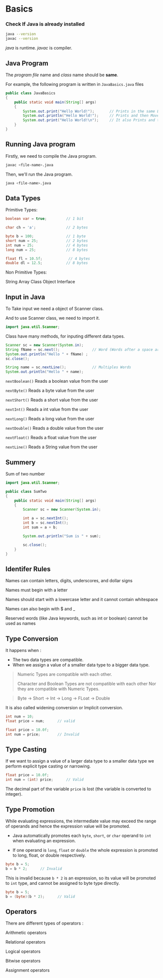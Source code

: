 # Basics

### Check If Java is already installed

```sh
java --version
javac --version
```

_java_ is runtime.
_javac_ is compiler.

## Java Program

The _program file_ name and _class_ name should be **same**.

For example, the following program is written in `JavaBasics.java` files

```java
public class JavaBasics
{
    public static void main(String[] args)
    {
        System.out.print("Hello World!");       // Prints in the same Line
        System.out.println("Hello World!");     // Prints and then Moves printing pointer to the Next Line
        System.out.print("Hello World!\n");     // It also Prints and then Moves the printing pointer to the Next Line
    }
}
```

## Running Java program

Firstly, we need to compile the Java program.

```sh
javac <file-name>.java
```

Then, we'll run the Java program.

```sh
java <file-name>.java
```

## Data Types

Primitive Types:

```java
boolean var = true;         // 1 bit

char ch = 'a';              // 2 bytes

byte b = 100;               // 1 byte
short num = 25;             // 2 bytes
int num = 25;               // 4 bytes
long num = 25;              // 8 bytes

float fl = 10.5f;            // 4 bytes
double dl = 12.5;           // 8 bytes
```

Non Primitive Types:

String
Array
Class
Object
Interface

## Input in Java

To Take input we need a object of Scanner class.

And to use Scanner class, we need to import it.

```java
import java.util.Scanner;
```

Class have many methods, for inputing different data types.

```java
Scanner sc = new Scanner(System.in);
String fName = sc.next();               // Word (Words after a space are not included)
System.out.println("Hello " + fName) ;
sc.close();
```

```java
String name = sc.nextLine();            // Multiples Words
System.out.println("Hello " + name);
```

`nextBoolean()` Reads a boolean value from the user

`nextByte()` Reads a byte value from the user

`nextShort()` Reads a short value from the user

`nextInt()` Reads a int value from the user

`nextLong()` Reads a long value from the user

`nextDouble()` Reads a double value from the user

`nextFloat()` Reads a float value from the user

`nextLine()` Reads a String value from the user

## Summery

Sum of two number

```java
import java.util.Scanner;

public class SumTwo
{
    public static void main(String[] args)
    {
        Scanner sc = new Scanner(System.in);

        int a = sc.nextInt();
        int b = sc.nextInt();
        int sum = a + b;

        System.out.println("Sum is " + sum);

        sc.close();
    }
}

```

## Identifer Rules

Names can contain letters, digits, underscores, and dollar signs

Names must begin with a letter

Names should start with a lowercase letter and it cannot contain whitespace

Names can also begin with $ and \_

Reserved words (like Java keywords, such as int or boolean) cannot be used as names

## Type Conversion

It happens when :

- The two data types are compatible.
- When we assign a value of a smaller data type to a bigger data type.

> Numeric Types are compatible with each other.
>
> Character and Boolean Types are not compatible with each other
> Nor they are compatible with Numeric Types.

> Byte -> Short -> Int -> Long -> FLoat -> Double

It is also called widening conversion or Implicit conversion.

```java
int num = 10;
float price = num;      // valid
```

```java
float price = 10.0f;
int num = price;        // Invalid
```

## Type Casting

If we want to assign a value of a larger data type to a smaller data type we perform explicit type casting or narrowing.

```java
float price = 10.0f;
int num = (int) price;      // Valid
```

The decimal part of the variable `price` is lost (the variable is converted to integer).

## Type Promotion

While evaluating expressions, the intermediate value may exceed the range of operands and hence the expression value will be promoted.

- Java automatically promotes each `byte`, `short`, or `char` operand to `int` when evaluating an expression.

- If one operand is `long`, `float` or `double` the whole expression is promoted to long, float, or double respectively.

```java
byte b = 5;
b = b * 2;      // Invalid
```

This is invalid because `b * 2` is an expression, so its value will be promoted to `int` type, and cannot be assigned to byte type directly.

```java
byte b = 5;
b = (byte)(b * 2);      // Valid
```

## Operators

There are different types of operators :

Arithmetic operators

Relational operators

Logical operators

Bitwise operators

Assignment operators

